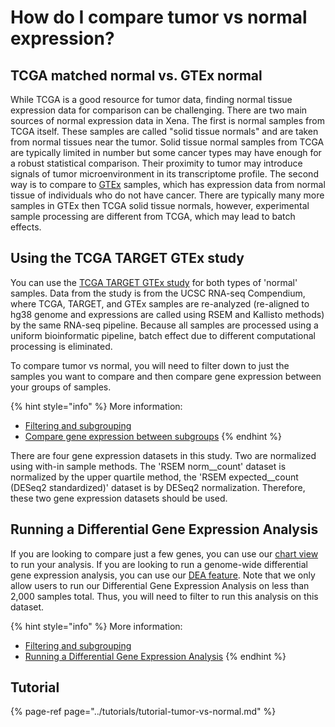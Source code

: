 # How do I compare tumor vs normal expression?

## TCGA matched normal vs. GTEx normal

While TCGA is a good resource for tumor data, finding normal tissue expression data for comparison can be challenging. There are two main sources of normal expression data in Xena. The first is normal samples from TCGA itself. These samples are called "solid tissue normals" and are taken from normal tissues near the tumor. Solid tissue normal samples from TCGA are typically limited in number but some cancer types may have enough for a robust statistical comparison. Their proximity to tumor may introduce signals of tumor microenvironment in its transcriptome profile. The second way is to compare to [GTEx](https://gtexportal.org/home/) samples, which has expression data from normal tissue of individuals who do not have cancer. There are typically many more samples in GTEx then TCGA solid tissue normals, however, experimental sample processing are different from TCGA, which may lead to batch effects.

## Using the  TCGA TARGET GTEx study

You can use the  [TCGA TARGET GTEx study](https://xenabrowser.net/?bookmark=057c5fe67d5d79488b843d7a6e1a9840) for both types of 'normal' samples. Data from the study is from the UCSC RNA-seq Compendium, where TCGA, TARGET, and GTEx samples are re-analyzed \(re-aligned to hg38 genome and expressions are called using RSEM and Kallisto methods\) by the same RNA-seq pipeline. Because all samples are processed using a uniform bioinformatic pipeline, batch effect due to different computational processing is eliminated.

To compare tumor vs normal, you will need to filter down to just the samples you want to compare and then compare gene expression between your groups of samples.

{% hint style="info" %}
More information:

* [Filtering and subgrouping](../overview-of-features/filter-and-subgrouping/)
* [Compare gene expression between subgroups](how-do-i-compare-gene-expression-between-subgroups.md)
{% endhint %}

There are four gene expression datasets in this study. Two are normalized using with-in sample methods. The 'RSEM norm\_\_count' dataset is normalized by the upper quartile method, the 'RSEM expected\_\_count \(DESeq2 standardized\)' dataset is by DESeq2 normalization. Therefore, these two gene expression datasets should be used.

## Running a Differential Gene Expression Analysis

If you are looking to compare just a few genes, you can use our [chart view](../overview-of-features/chart-view.md) to run your analysis. If you are looking to run a genome-wide differential gene expression analysis, you can use our [DEA feature](../overview-of-features/differential-gene-expression.md). Note that we only allow users to run our Differential Gene Expression Analysis on less than 2,000 samples total. Thus, you will need to filter to run this analysis on this dataset.

{% hint style="info" %}
More information:

* [Filtering and subgrouping](../overview-of-features/filter-and-subgrouping/)
* [Running a Differential Gene Expression Analysis](../overview-of-features/differential-gene-expression.md)
{% endhint %}

## Tutorial

{% page-ref page="../tutorials/tutorial-tumor-vs-normal.md" %}

